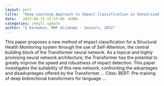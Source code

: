 ```yaml
---
layout: post
title:  "Deep Learning Approach to Impact Classification in Sensorized Panels Using Self-Attention"
date:   2022-06-15 15:55:00 -0400
categories: jekyll update
author: "S Karmakov, MHF Aliabadi - Sensors, 2022"
---
```

This paper proposes a new method of impact classification for a Structural Health Monitoring system through the use of Self-Attention, the central building block of the Transformer neural network. As a topical and highly promising neural network architecture, the Transformer has the potential to greatly improve the speed and robustness of impact detection. This paper investigates the suitability of this new network, confronting the advantages and disadvantages offered by the Transformer …
Cites: ‪BERT: Pre-training of deep bidirectional transformers for language …‬  